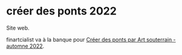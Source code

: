 # créer des ponts 2022

Site web.

finartcialist va à la banque pour [Créer des ponts par Art souterrain - automne 2022](https://creerdesponts2022.artsouterrain.com/).

